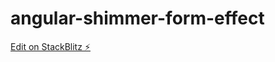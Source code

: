# angular-shimmer-form-effect

[Edit on StackBlitz ⚡️](https://stackblitz.com/edit/angular-shimmer-form-effect-7a1yme)
